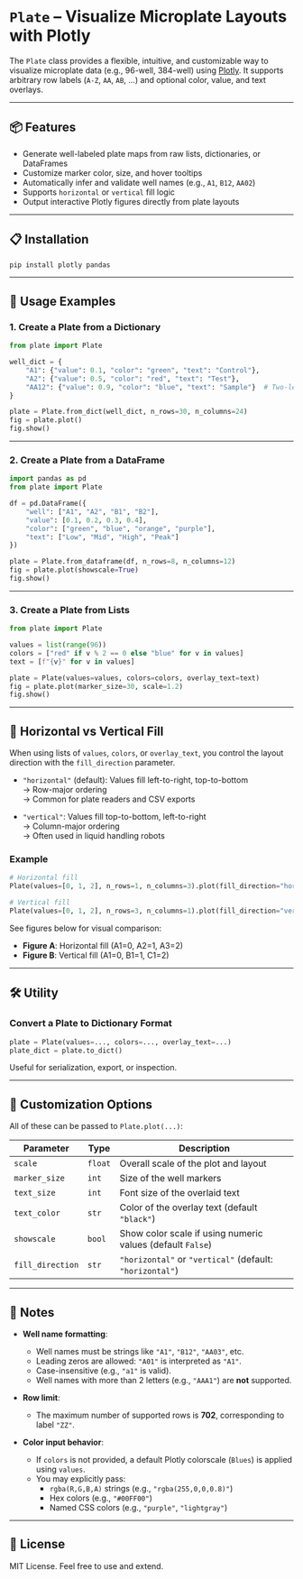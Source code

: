# `Plate` – Visualize Microplate Layouts with Plotly

The `Plate` class provides a flexible, intuitive, and customizable way to visualize microplate data (e.g., 96-well, 384-well) using [Plotly](https://plotly.com/python/). It supports arbitrary row labels (`A-Z`, `AA`, `AB`, ...) and optional color, value, and text overlays.

---

## 📦 Features

- Generate well-labeled plate maps from raw lists, dictionaries, or DataFrames
- Customize marker color, size, and hover tooltips
- Automatically infer and validate well names (e.g., `A1`, `B12`, `AA02`)
- Supports `horizontal` or `vertical` fill logic
- Output interactive Plotly figures directly from plate layouts

---

## 📋 Installation

```bash
pip install plotly pandas
```

---

## 🔧 Usage Examples

### 1. Create a Plate from a Dictionary

```python
from plate import Plate

well_dict = {
    "A1": {"value": 0.1, "color": "green", "text": "Control"},
    "A2": {"value": 0.5, "color": "red", "text": "Test"},
    "AA12": {"value": 0.9, "color": "blue", "text": "Sample"}  # Two-letter rows supported
}

plate = Plate.from_dict(well_dict, n_rows=30, n_columns=24)
fig = plate.plot()
fig.show()
```

---

### 2. Create a Plate from a DataFrame

```python
import pandas as pd
from plate import Plate

df = pd.DataFrame({
    "well": ["A1", "A2", "B1", "B2"],
    "value": [0.1, 0.2, 0.3, 0.4],
    "color": ["green", "blue", "orange", "purple"],
    "text": ["Low", "Mid", "High", "Peak"]
})

plate = Plate.from_dataframe(df, n_rows=8, n_columns=12)
fig = plate.plot(showscale=True)
fig.show()
```

---

### 3. Create a Plate from Lists

```python
from plate import Plate

values = list(range(96))
colors = ["red" if v % 2 == 0 else "blue" for v in values]
text = [f"{v}" for v in values]

plate = Plate(values=values, colors=colors, overlay_text=text)
fig = plate.plot(marker_size=30, scale=1.2)
fig.show()
```

---

## 🔄 Horizontal vs Vertical Fill

When using lists of `values`, `colors`, or `overlay_text`, you control the layout direction with the `fill_direction` parameter.

- `"horizontal"` (default): Values fill left-to-right, top-to-bottom  
  → Row-major ordering  
  → Common for plate readers and CSV exports

- `"vertical"`: Values fill top-to-bottom, left-to-right  
  → Column-major ordering  
  → Often used in liquid handling robots

### Example

```python
# Horizontal fill
Plate(values=[0, 1, 2], n_rows=1, n_columns=3).plot(fill_direction="horizontal")

# Vertical fill
Plate(values=[0, 1, 2], n_rows=3, n_columns=1).plot(fill_direction="vertical")
```

See figures below for visual comparison:

- **Figure A**: Horizontal fill (A1=0, A2=1, A3=2)
- **Figure B**: Vertical fill (A1=0, B1=1, C1=2)

---

## 🛠️ Utility

### Convert a Plate to Dictionary Format

```python
plate = Plate(values=..., colors=..., overlay_text=...)
plate_dict = plate.to_dict()
```

Useful for serialization, export, or inspection.

---

## 🎨 Customization Options

All of these can be passed to `Plate.plot(...)`:

| Parameter         | Type      | Description                                                  |
|------------------|-----------|--------------------------------------------------------------|
| `scale`          | `float`   | Overall scale of the plot and layout                         |
| `marker_size`    | `int`     | Size of the well markers                                     |
| `text_size`      | `int`     | Font size of the overlaid text                               |
| `text_color`     | `str`     | Color of the overlay text (default `"black"`)               |
| `showscale`      | `bool`    | Show color scale if using numeric values (default `False`)  |
| `fill_direction` | `str`     | `"horizontal"` or `"vertical"` (default: `"horizontal"`)    |

---

## 📝 Notes

- **Well name formatting**:
  - Well names must be strings like `"A1"`, `"B12"`, `"AA03"`, etc.
  - Leading zeros are allowed: `"A01"` is interpreted as `"A1"`.
  - Case-insensitive (e.g., `"a1"` is valid).
  - Well names with more than 2 letters (e.g., `"AAA1"`) are **not** supported.

- **Row limit**:
  - The maximum number of supported rows is **702**, corresponding to label `"ZZ"`.

- **Color input behavior**:
  - If `colors` is not provided, a default Plotly colorscale (`Blues`) is applied using `values`.
  - You may explicitly pass:
    - `rgba(R,G,B,A)` strings (e.g., `"rgba(255,0,0,0.8)"`)
    - Hex colors (e.g., `"#00FF00"`)
    - Named CSS colors (e.g., `"purple"`, `"lightgray"`)

---

## 📜 License

MIT License. Feel free to use and extend.
